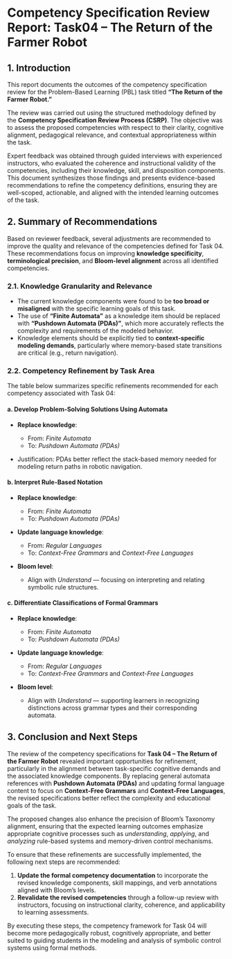 # Competency Specification Review Report: Task04 –  The Return of the Farmer Robot

## **1. Introduction**

This report documents the outcomes of the competency specification review for the Problem-Based Learning (PBL) task titled **“The Return of the Farmer Robot.”**

The review was carried out using the structured methodology defined by the **Competency Specification Review Process (CSRP)**. The objective was to assess the proposed competencies with respect to their clarity, cognitive alignment, pedagogical relevance, and contextual appropriateness within the task.

Expert feedback was obtained through guided interviews with experienced instructors, who evaluated the coherence and instructional validity of the competencies, including their knowledge, skill, and disposition components. This document synthesizes those findings and presents evidence-based recommendations to refine the competency definitions, ensuring they are well-scoped, actionable, and aligned with the intended learning outcomes of the task.



## **2. Summary of Recommendations**

Based on reviewer feedback, several adjustments are recommended to improve the quality and relevance of the competencies defined for Task 04. These recommendations focus on improving **knowledge specificity**, **terminological precision**, and **Bloom-level alignment** across all identified competencies.



### **2.1. Knowledge Granularity and Relevance**

* The current knowledge components were found to be **too broad or misaligned** with the specific learning goals of this task.
* The use of **“Finite Automata”** as a knowledge item should be replaced with **“Pushdown Automata (PDAs)”**, which more accurately reflects the complexity and requirements of the modeled behavior.
* Knowledge elements should be explicitly tied to **context-specific modeling demands**, particularly where memory-based state transitions are critical (e.g., return navigation).



### **2.2. Competency Refinement by Task Area**

The table below summarizes specific refinements recommended for each competency associated with Task 04:

#### a. **Develop Problem-Solving Solutions Using Automata**

* **Replace knowledge**:

  * From: *Finite Automata*
  * To: *Pushdown Automata (PDAs)*
* Justification: PDAs better reflect the stack-based memory needed for modeling return paths in robotic navigation.

#### b. **Interpret Rule-Based Notation**

* **Replace knowledge**:

  * From: *Finite Automata*
  * To: *Pushdown Automata (PDAs)*
* **Update language knowledge**:

  * From: *Regular Languages*
  * To: *Context-Free Grammars* and *Context-Free Languages*
* **Bloom level**:

  * Align with *Understand* — focusing on interpreting and relating symbolic rule structures.

#### c. **Differentiate Classifications of Formal Grammars**

* **Replace knowledge**:

  * From: *Finite Automata*
  * To: *Pushdown Automata (PDAs)*
* **Update language knowledge**:

  * From: *Regular Languages*
  * To: *Context-Free Grammars* and *Context-Free Languages*
* **Bloom level**:

  * Align with *Understand* — supporting learners in recognizing distinctions across grammar types and their corresponding automata.



## **3. Conclusion and Next Steps**

The review of the competency specifications for **Task 04 – The Return of the Farmer Robot** revealed important opportunities for refinement, particularly in the alignment between task-specific cognitive demands and the associated knowledge components. By replacing general automata references with **Pushdown Automata (PDAs)** and updating formal language content to focus on **Context-Free Grammars** and **Context-Free Languages**, the revised specifications better reflect the complexity and educational goals of the task.

The proposed changes also enhance the precision of Bloom’s Taxonomy alignment, ensuring that the expected learning outcomes emphasize appropriate cognitive processes such as *understanding*, *applying*, and *analyzing* rule-based systems and memory-driven control mechanisms.

To ensure that these refinements are successfully implemented, the following next steps are recommended:

1. **Update the formal competency documentation** to incorporate the revised knowledge components, skill mappings, and verb annotations aligned with Bloom’s levels.
2. **Revalidate the revised competencies** through a follow-up review with instructors, focusing on instructional clarity, coherence, and applicability to learning assessments.


By executing these steps, the competency framework for Task 04 will become more pedagogically robust, cognitively appropriate, and better suited to guiding students in the modeling and analysis of symbolic control systems using formal methods.

